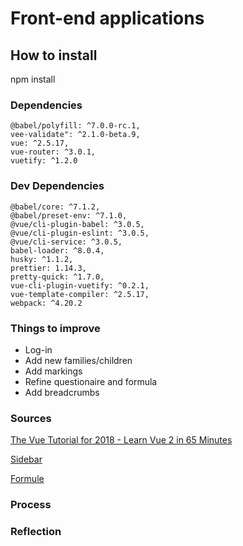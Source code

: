 # Front-end applications

## How to install

npm install

### Dependencies

```
@babel/polyfill: ^7.0.0-rc.1,
vee-validate": ^2.1.0-beta.9,
vue: ^2.5.17,
vue-router: ^3.0.1,
vuetify: ^1.2.0
```

### Dev Dependencies

```
@babel/core: ^7.1.2,
@babel/preset-env: ^7.1.0,
@vue/cli-plugin-babel: ^3.0.5,
@vue/cli-plugin-eslint: ^3.0.5,
@vue/cli-service: ^3.0.5,
babel-loader: ^8.0.4,
husky: ^1.1.2,
prettier: 1.14.3,
pretty-quick: ^1.7.0,
vue-cli-plugin-vuetify: ^0.2.1,
vue-template-compiler: ^2.5.17,
webpack: ^4.20.2
```

### Things to improve

- Log-in
- Add new families/children
- Add markings
- Refine questionaire and formula
- Add breadcrumbs

### Sources

[The Vue Tutorial for 2018 - Learn Vue 2 in 65 Minutes](https://www.youtube.com/watch?v=78tNYZUS-ps)

[Sidebar](https://lusaxweb.github.io/vuesax/components/sideBar.html#default)

[Formule](https://alligator.io/vuejs/computed-properties/)

### Process

### Reflection
